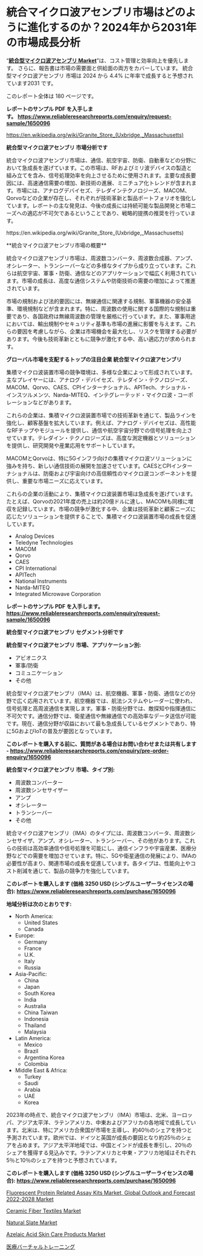<p><h1>統合マイクロ波アセンブリ市場はどのように進化するのか？2024年から2031年の市場成長分析</h1></p><p>&ldquo;<strong><a href="https://www.reliableresearchreports.com/integrated-microwave-assembly-market-r1650096">統合型マイクロ波アセンブリ Market</a></strong>&rdquo;は、コスト管理と効率向上を優先します。 さらに、報告書は市場の需要面と供給面の両方をカバーしています。 統合型マイクロ波アセンブリ 市場は 2024 から 4.4% に年率で成長すると予想されています2031 です。</p>
<p>このレポート全体は 180 ページです。</p>
<p><strong>レポートのサンプル PDF を入手します。&nbsp;<a href="https://www.reliableresearchreports.com/enquiry/request-sample/1650096">https://www.reliableresearchreports.com/enquiry/request-sample/1650096</a></strong></p>
<p><a href="https://en.wikipedia.org/wiki/Granite_Store_(Uxbridge,_Massachusetts)">https://en.wikipedia.org/wiki/Granite_Store_(Uxbridge,_Massachusetts)</a></p>
<p><strong>統合型マイクロ波アセンブリ 市場分析です</strong></p>
<p><p>統合マイクロ波アセンブリ市場は、通信、航空宇宙、防衛、自動車などの分野において急成長を遂げています。この市場は、RFおよびミリ波デバイスの製造と組み立てを含み、信号処理効率を向上させるために使用されます。主要な成長要因には、高速通信需要の増加、新技術の進展、ミニチュア化トレンドが含まれます。市場には、アナログデバイセズ、テレダインテクノロジーズ、MACOM、Qorvoなどの企業が存在し、それぞれが技術革新と製品ポートフォリオを強化しています。レポートの主な発見は、今後の成長には持続可能な製品開発と市場ニーズへの適応が不可欠であるということであり、戦略的提携の推奨を行っています。</p></p>
<p>https://en.wikipedia.org/wiki/Granite_Store_(Uxbridge,_Massachusetts)</p>
<p><p>**統合マイクロ波アセンブリ市場の概要**</p><p>統合マイクロ波アセンブリ市場は、周波数コンバータ、周波数合成器、アンプ、オシレーター、トランシーバーなどの多様なタイプから成り立っています。これらは航空宇宙、軍事・防衛、通信などのアプリケーションで幅広く利用されています。市場の成長は、高度な通信システムや防衛技術の需要の増加によって推進されています。</p><p>市場の規制および法的要因には、無線通信に関連する規制、軍事機器の安全基準、環境規制などが含まれます。特に、周波数の使用に関する国際的な規制は重要であり、各国政府は無線周波数の管理を厳格に行っています。また、軍事用途においては、輸出規制やセキュリティ基準も市場の進展に影響を与えます。これらの要因を考慮しながら、企業は市場機会を最大化し、リスクを管理する必要があります。今後も技術革新とともに競争が激化する中、高い適応力が求められます。</p></p>
<p><strong>グローバル市場を支配するトップの注目企業 統合型マイクロ波アセンブリ</strong></p>
<p><p>集積マイクロ波装置市場の競争環境は、多様な企業によって形成されています。主なプレイヤーには、アナログ・デバイセズ、テレダイン・テクノロジーズ、MACOM、Qorvo、CAES、CPIインターナショナル、APITech、ナショナル・インスツルメンツ、Narda-MITEQ、インテグレーテッド・マイクロ波・コーポレーションなどがあります。</p><p>これらの企業は、集積マイクロ波装置市場での技術革新を通じて、製品ラインを強化し、顧客基盤を拡大しています。例えば、アナログ・デバイセズは、高性能なRFチップやモジュールを提供し、通信や航空宇宙分野での信号処理を向上させています。テレダイン・テクノロジーズは、高度な測定機器とソリューションを提供し、研究開発や産業応用をサポートしています。</p><p>MACOMとQorvoは、特に5Gインフラ向けの集積マイクロ波ソリューションに強みを持ち、新しい通信技術の展開を加速させています。CAESとCPIインターナショナルは、防衛および宇宙向けの高信頼性のマイクロ波コンポーネントを提供し、重要な市場ニーズに応えています。</p><p>これらの企業の活動により、集積マイクロ波装置市場は急成長を遂げています。たとえば、Qorvoの2021年度の売上は約20億ドルに達し、MACOMも同様に増収を記録しています。市場の競争が激化する中、企業は技術革新と顧客ニーズに応じたソリューションを提供することで、集積マイクロ波装置市場の成長を促進しています。</p></p>
<p><ul><li>Analog Devices</li><li>Teledyne Technologies</li><li>MACOM</li><li>Qorvo</li><li>CAES</li><li>CPI International</li><li>APITech</li><li>National Instruments</li><li>Narda-MITEQ</li><li>Integrated Microwave Corporation</li></ul></p>
<p><strong>レポートのサンプル PDF を入手します。 <a href="https://www.reliableresearchreports.com/enquiry/request-sample/1650096">https://www.reliableresearchreports.com/enquiry/request-sample/1650096</a></strong></p>
<p><strong>統合型マイクロ波アセンブリ セグメント分析です</strong></p>
<p><strong>統合型マイクロ波アセンブリ 市場、アプリケーション別:</strong></p>
<p><ul><li>アビオニクス</li><li>軍事/防衛</li><li>コミュニケーション</li><li>その他</li></ul></p>
<p><p>統合型マイクロ波アセンブリ（IMA）は、航空機器、軍事・防衛、通信などの分野で広く応用されています。航空機器では、航法システムやレーダーに使われ、信号処理と高周波通信を実現します。軍事・防衛分野では、敵探知や指揮通信に不可欠です。通信分野では、衛星通信や無線通信での高効率なデータ送信が可能です。現在、通信分野が収益において最も急成長しているセグメントであり、特に5GおよびIoTの普及が要因となっています。</p></p>
<p><strong>このレポートを購入する前に、質問がある場合はお問い合わせまたは共有します - <a href="https://www.reliableresearchreports.com/enquiry/pre-order-enquiry/1650096">https://www.reliableresearchreports.com/enquiry/pre-order-enquiry/1650096</a></strong></p>
<p><strong>統合型マイクロ波アセンブリ 市場、タイプ別:</strong></p>
<p><ul><li>周波数コンバーター</li><li>周波数シンセサイザー</li><li>アンプ</li><li>オシレーター</li><li>トランシーバー</li><li>その他</li></ul></p>
<p><p>統合マイクロ波アセンブリ（IMA）のタイプには、周波数コンバータ、周波数シンセサイザ、アンプ、オシレーター、トランシーバー、その他があります。これらの技術は高効率通信や信号処理を可能にし、通信インフラや宇宙産業、医療分野などでの需要を増加させています。特に、5Gや衛星通信の発展により、IMAの必要性が高まり、関連市場の成長を促進しています。各タイプは、性能向上やコスト削減を通じて、製品の競争力を強化しています。</p></p>
<p><strong>このレポートを購入します (価格 3250 USD (シングルユーザーライセンスの場合): <a href="https://www.reliableresearchreports.com/purchase/1650096">https://www.reliableresearchreports.com/purchase/1650096</a></strong></p>
<p><strong>地域分析は次のとおりです:</strong></p>
<p><ul>
    <li>
        North America:
        <ul>
            <li>United States</li>
            <li>Canada</li>
        </ul>
    </li>
    <li>
        Europe:
        <ul>
            <li>Germany</li>
            <li>France</li>
            <li>U.K.</li>
            <li>Italy</li>
            <li>Russia</li>
        </ul>
    </li>
    <li>
        Asia-Pacific:
        <ul>
            <li>China</li>
            <li>Japan</li>
            <li>South Korea</li>
            <li>India</li>
            <li>Australia</li>
            <li>China Taiwan</li>
            <li>Indonesia</li>
            <li>Thailand</li>
            <li>Malaysia</li>
        </ul>
    </li>
    <li>
        Latin America:
        <ul>
            <li>Mexico</li>
            <li>Brazil</li>
            <li>Argentina Korea</li>
            <li>Colombia</li>
        </ul>
    </li>
    <li>
        Middle East & Africa:
        <ul>
            <li>Turkey</li>
            <li>Saudi</li>
            <li>Arabia</li>
            <li>UAE</li>
            <li>Korea</li>
        </ul>
    </li>
    </ul></p>
<p><p>2023年の時点で、統合マイクロ波アセンブリ（IMA）市場は、北米、ヨーロッパ、アジア太平洋、ラテンアメリカ、中東およびアフリカの各地域で成長しています。北米は、特にアメリカ合衆国が市場を主導し、約40％のシェアを持つと予測されています。欧州では、ドイツと英国が成長の要因となり約25％のシェアを占めます。アジア太平洋地域では、中国とインドが成長を牽引し、20％のシェアを獲得する見込みです。ラテンアメリカと中東・アフリカ地域はそれぞれ5％と10％のシェアを持つと予想されています。</p></p>
<p><strong>このレポートを購入します (価格 3250 USD (シングルユーザーライセンスの場合): <a href="https://www.reliableresearchreports.com/purchase/1650096">https://www.reliableresearchreports.com/purchase/1650096</a></strong></p>
<p><p><a href="https://github.com/petbigbeepjn/Market-Research-Report-List-1/blob/main/fluorescent-protein-related-assay-kits-market-global-outlook-and-forecast-2022-2028-market.md">Fluorescent Protein Related Assay Kits Market, Global Outlook and Forecast 2022-2028 Market</a></p><p><a href="https://issuu.com/reportprime-2/docs/ceramic-fiber-textiles-market-size-_a77c3ba837a68a">Ceramic Fiber Textiles Market</a></p><p><a href="https://medium.com/@swilliamn8765/the-global-natural-slate-market-is-expected-to-witness-a-compound-annual-growth-rate-cagr-of-11-0a609bf780dc">Natural Slate Market</a></p><p><a href="https://medium.com/@perkinscortes1521/the-azelaic-acid-skin-care-products-market-has-grown-significantly-as-a-result-of-several-bb7b80efec7d">Azelaic Acid Skin Care Products Market</a></p><p><a href="https://medium.com/@reyeshowell655/medical-virtual-training-market-%E3%81%AF-%E3%82%B3%E3%82%B9%E3%83%88%E7%AE%A1%E7%90%86%E3%81%A8%E5%8A%B9%E7%8E%87%E5%90%91%E4%B8%8A%E3%82%92%E5%84%AA%E5%85%88%E3%81%97%E3%81%BE%E3%81%99-%E3%81%95%E3%82%89%E3%81%AB-%E5%A0%B1%E5%91%8A%E6%9B%B8%E3%81%AF%E5%B8%82%E5%A0%B4%E3%81%AE%E9%9C%80%E8%A6%81%E9%9D%A2%E3%81%A8%E4%BE%9B%E7%B5%A6%E9%9D%A2%E3%81%AE%E4%B8%A1%E6%96%B9%E3%82%92%E3%82%AB%E3%83%90%E3%83%BC%E3%81%97%E3%81%A6%E3%81%84%E3%81%BE%E3%81%99-medical-de7a1e1b6c2f">医療バーチャルトレーニング</a></p></p>